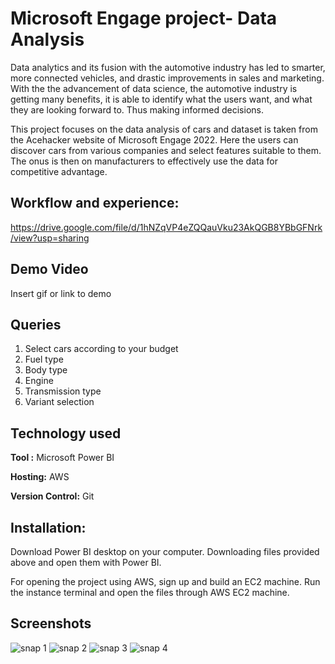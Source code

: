 
# Microsoft Engage project- Data Analysis

Data analytics and its fusion with the automotive industry has led to smarter, more connected vehicles, and drastic improvements in sales and marketing. With the the advancement of data science, the automotive industry is getting many benefits, it is able to identify what the users want, and what they are looking forward to. Thus making informed decisions.

This project focuses on the data analysis of cars and dataset is taken from the Acehacker website of Microsoft Engage 2022. Here the users can discover cars from various companies and select features suitable to them. The onus is then on manufacturers to effectively use the data for competitive advantage.



## Workflow and experience:
https://drive.google.com/file/d/1hNZqVP4eZQQauVku23AkQGB8YBbGFNrk/view?usp=sharing


## Demo Video

Insert gif or link to demo 


## Queries 
1. Select cars according to your budget
2. Fuel type
3. Body type
4. Engine
5. Transmission type
6. Variant selection
## Technology used

**Tool :** Microsoft Power BI

**Hosting:** AWS

**Version Control:** Git



## Installation:
Download Power BI desktop on your computer. 
Downloading files provided above and open them with Power BI.

For opening the project using AWS, sign up and build an EC2 machine. Run the instance terminal and open the files through AWS EC2 machine.
## Screenshots
![snap 1](https://user-images.githubusercontent.com/92581650/170513252-23a2928d-8870-4ea2-b788-6e047659072d.png)
![snap 2](https://user-images.githubusercontent.com/92581650/170513289-b29391e6-6039-4301-ad4d-ff5acefc8d25.png)
![snap 3](https://user-images.githubusercontent.com/92581650/170513313-2a17f134-fdca-4d5d-ba4b-c57d062f8d85.png)
![snap 4](https://user-images.githubusercontent.com/92581650/170513340-63c656b5-b512-45e9-9402-295dac121508.png)





